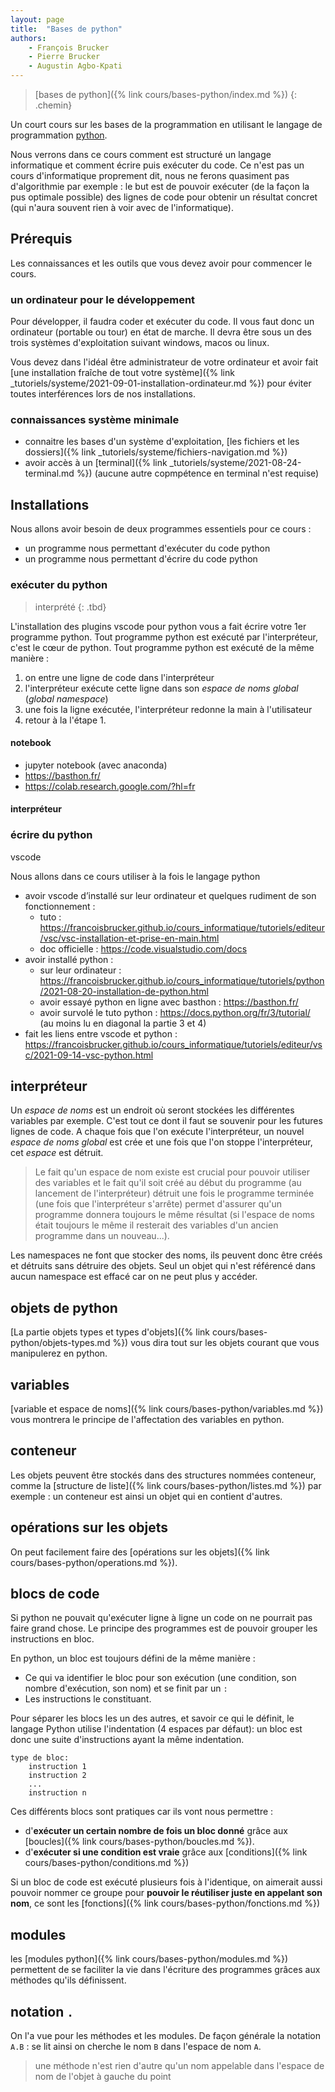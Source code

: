 ```yaml
---
layout: page
title:  "Bases de python"
authors: 
    - François Brucker
    - Pierre Brucker
    - Augustin Agbo-Kpati
---
```


> [bases de python]({% link cours/bases-python/index.md %})
{: .chemin}

Un court cours sur les bases de la programmation en utilisant le langage de programmation [python](https://www.python.org/).

Nous verrons dans ce cours comment est structuré un langage informatique et comment écrire puis exécuter du code. Ce n'est pas un cours d'informatique proprement dit, nous ne ferons quasiment pas d'algorithmie par exemple : le but est de pouvoir exécuter (de la façon la pus optimale possible) des lignes de code pour obtenir un résultat concret (qui n'aura souvent rien à voir avec de l'informatique).

## Prérequis

Les connaissances et les outils que vous devez avoir pour commencer le cours.

### un ordinateur pour le développement

Pour développer, il faudra coder et exécuter du code. Il vous faut donc un ordinateur (portable ou tour) en état de marche. Il devra être sous un des trois systèmes d'exploitation suivant windows, macos ou linux.

Vous devez dans l'idéal être administrateur de votre ordinateur et avoir fait [une installation fraîche de tout votre système]({% link _tutoriels/systeme/2021-09-01-installation-ordinateur.md %}) pour éviter toutes interférences lors de nos installations.

### connaissances système minimale

* connaitre les bases d'un système d'exploitation, [les fichiers et les dossiers]({% link _tutoriels/systeme/fichiers-navigation.md %})
* avoir accès à un [terminal]({% link _tutoriels/systeme/2021-08-24-terminal.md %}) (aucune autre copmpétence en terminal n'est requise)

## Installations

Nous allons avoir besoin de deux programmes essentiels pour ce cours :

* un programme nous permettant d'exécuter du code python
* un programme nous permettant d'écrire du code python

### exécuter du python

> interprété
{: .tbd}

L'installation des plugins vscode pour python vous a fait écrire votre 1er programme python. Tout programme python est exécuté par l'interpréteur, c'est le cœur de python. Tout programme python est exécuté de la même manière :

1. on entre une ligne de code dans l'interpréteur
2. l'interpréteur exécute cette ligne dans son *espace de noms global* (*global namespace*)
3. une fois la ligne exécutée, l'interpréteur redonne la main à l'utilisateur
4. retour à la l'étape 1.


#### notebook

* jupyter notebook (avec anaconda)
* <https://basthon.fr/>
* <https://colab.research.google.com/?hl=fr>

#### interpréteur



### écrire du python

vscode



Nous allons dans ce cours utiliser à la fois le langage python


- avoir vscode d’installé sur leur ordinateur et quelques rudiment de son fonctionnement :
	- tuto : https://francoisbrucker.github.io/cours_informatique/tutoriels/editeur/vsc/vsc-installation-et-prise-en-main.html 
	- doc officielle : https://code.visualstudio.com/docs 
- avoir installé python :
	- sur leur ordinateur : https://francoisbrucker.github.io/cours_informatique/tutoriels/python/2021-08-20-installation-de-python.html 
	- avoir essayé python en ligne avec basthon : https://basthon.fr/ 
	- avoir survolé le tuto python : https://docs.python.org/fr/3/tutorial/ (au moins lu en diagonal la partie 3 et 4)
- fait les liens entre vscode et python : https://francoisbrucker.github.io/cours_informatique/tutoriels/editeur/vsc/2021-09-14-vsc-python.html 


## interpréteur


Un *espace de noms* est un endroit où seront stockées les différentes variables par exemple. C'est tout ce dont il faut se souvenir pour les futures lignes de code. A chaque fois que l'on exécute l'interpréteur, un nouvel *espace de noms global* est crée et une fois que l'on stoppe l'interpréteur, cet *espace* est détruit.

> Le fait qu'un espace de nom existe est crucial pour pouvoir utiliser des variables et le fait qu'il soit créé au début du programme (au lancement de l'interpréteur) détruit une fois le programme terminée (une fois que l'interpréteur s'arrête) permet d'assurer qu'un programme donnera toujours le même résultat (si l'espace de noms était toujours le même il resterait des variables d'un ancien programme dans un nouveau...).

Les namespaces ne font que stocker des noms, ils peuvent donc être créés et détruits sans détruire des objets. Seul un objet qui n'est référencé dans aucun namespace est effacé car on ne peut plus y accéder.

## objets de python

[La partie objets types et types d'objets]({% link cours/bases-python/objets-types.md %}) vous dira tout sur les objets courant que vous manipulerez en python.

## variables

[variable et espace de noms]({% link cours/bases-python/variables.md %}) vous montrera le principe de l'affectation des variables en python.

## conteneur

Les objets peuvent être stockés dans des structures nommées conteneur, comme la [structure de liste]({% link cours/bases-python/listes.md %}) par exemple : un conteneur est ainsi un objet qui en contient d'autres.

## opérations sur les objets

On peut facilement faire des [opérations sur les objets]({% link cours/bases-python/operations.md %}).

## blocs de code

Si python ne pouvait qu'exécuter ligne à ligne un code on ne pourrait pas faire grand chose. Le principe des programmes est de pouvoir grouper les instructions en bloc.

En python, un bloc est toujours défini de la même manière  :

* Ce qui va identifier le bloc pour son exécution (une condition, son nombre d'exécution, son nom) et se finit par un `:`
* Les instructions le constituant.

Pour séparer les blocs les un des autres, et savoir ce qui le définit, le langage Python utilise l'indentation (4 espaces par défaut): un bloc est donc une suite d'instructions ayant la même indentation.

```text
type de bloc:
    instruction 1
    instruction 2
    ...
    instruction n
```

Ces différents blocs sont pratiques car ils vont nous permettre :

* d'**exécuter un certain nombre de fois un bloc donné** grâce aux [boucles]({% link cours/bases-python/boucles.md %}).
* d'**exécuter si une condition est vraie** grâce aux [conditions]({% link cours/bases-python/conditions.md %})

Si un bloc de code est exécuté plusieurs fois à l'identique, on aimerait aussi pouvoir nommer ce groupe pour **pouvoir le réutiliser juste en appelant son nom**, ce sont les [fonctions]({% link cours/bases-python/fonctions.md %})

## modules

les [modules python]({% link cours/bases-python/modules.md %}) permettent de se faciliter la vie dans l'écriture des programmes grâces aux méthodes qu'ils définissent.

## notation `.`

On l'a vue pour les méthodes et les modules. De façon générale la notation `A.B` : se lit ainsi on cherche le nom `B` dans l'espace de nom `A`.

> une méthode n'est rien d'autre qu'un nom appelable dans l'espace de nom de l'objet à gauche du point
